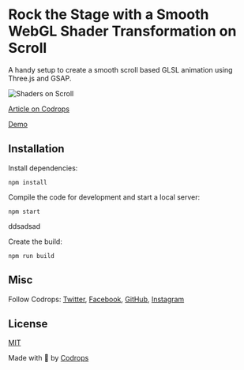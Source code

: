 # Rock the Stage with a Smooth WebGL Shader Transformation on Scroll

A handy setup to create a smooth scroll based GLSL animation using Three.js and GSAP.

![Shaders on Scroll](https://tympanus.net/codrops/wp-content/uploads/2021/07/ShadersOnScroll_Faboolea3.jpg)

[Article on Codrops](https://tympanus.net/codrops/?p=55223)

[Demo](http://tympanus.net/Tutorials/ShadersOnScroll/)


## Installation

Install dependencies:

```
npm install
```

Compile the code for development and start a local server:

```
npm start
```
ddsadsad

Create the build:

```
npm run build
```

## Misc

Follow Codrops: [Twitter](http://www.twitter.com/codrops), [Facebook](http://www.facebook.com/codrops), [GitHub](https://github.com/codrops), [Instagram](https://www.instagram.com/codropsss/)

## License
[MIT](LICENSE)

Made with :blue_heart:  by [Codrops](http://www.codrops.com)
